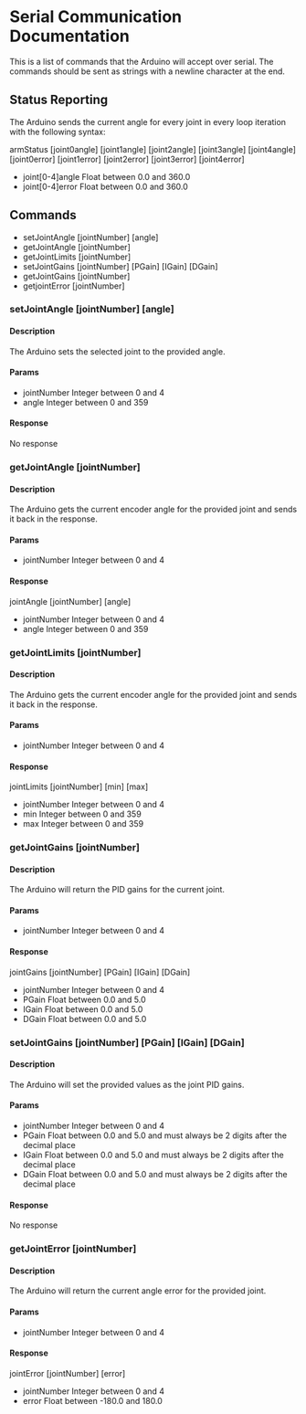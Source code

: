 Serial Communication Documentation
==================================

This is a list of commands that the Arduino will accept over serial. The commands should be sent as strings with a newline character at the end.

Status Reporting
----------------

The Arduino sends the current angle for every joint in every loop iteration with the following syntax:

armStatus [joint0angle] [joint1angle] [joint2angle] [joint3angle] [joint4angle] [joint0error] [joint1error] [joint2error] [joint3error] [joint4error]

* joint[0-4]angle
  Float between 0.0 and 360.0
* joint[0-4]error
  Float between 0.0 and 360.0

Commands
--------

* setJointAngle [jointNumber] [angle]
* getJointAngle [jointNumber]
* getJointLimits [jointNumber]
* setJointGains [jointNumber] [PGain] [IGain] [DGain]
* getJointGains [jointNumber]
* getjointError [jointNumber]


### setJointAngle [jointNumber] [angle]

#### Description

The Arduino sets the selected joint to the provided angle.

#### Params

* jointNumber
  Integer between 0 and 4
* angle
  Integer between 0 and 359

#### Response

No response


### getJointAngle [jointNumber]

#### Description

The Arduino gets the current encoder angle for the provided joint and sends it back in the response.

#### Params

* jointNumber
  Integer between 0 and 4

#### Response

jointAngle [jointNumber] [angle]

* jointNumber
  Integer between 0 and 4
* angle
  Integer between 0 and 359


### getJointLimits [jointNumber]

#### Description

The Arduino gets the current encoder angle for the provided joint and sends it back in the response.

#### Params

* jointNumber
  Integer between 0 and 4

#### Response

jointLimits [jointNumber] [min] [max]

* jointNumber
  Integer between 0 and 4
* min
  Integer between 0 and 359
* max
  Integer between 0 and 359

### getJointGains [jointNumber]

#### Description

The Arduino will return the PID gains for the current joint.

#### Params

* jointNumber
  Integer between 0 and 4

#### Response

jointGains [jointNumber] [PGain] [IGain] [DGain]

* jointNumber
  Integer between 0 and 4
* PGain
  Float between 0.0 and 5.0
* IGain
  Float between 0.0 and 5.0
* DGain
  Float between 0.0 and 5.0

### setJointGains [jointNumber] [PGain] [IGain] [DGain]

#### Description

The Arduino will set the provided values as the joint PID gains.

#### Params

* jointNumber
  Integer between 0 and 4
* PGain
  Float between 0.0 and 5.0 and must always be 2 digits after the decimal place
* IGain
  Float between 0.0 and 5.0 and must always be 2 digits after the decimal place
* DGain
  Float between 0.0 and 5.0 and must always be 2 digits after the decimal place

#### Response

No response

### getJointError [jointNumber]

#### Description

The Arduino will return the current angle error for the provided joint.

#### Params

* jointNumber
  Integer between 0 and 4

#### Response

jointError [jointNumber] [error]

* jointNumber
  Integer between 0 and 4
* error
  Float between -180.0 and 180.0
